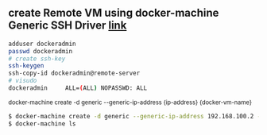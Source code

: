 ## create Remote VM using docker-machine Generic SSH Driver  [link][1]  
```bash
adduser dockeradmin  
passwd dockeradmin  
# create ssh-key  
ssh-keygen  
ssh-copy-id dockeradmin@remote-server
# visudo
dockeradmin     ALL=(ALL) NOPASSWD: ALL
```
<sub>docker-machine create -d generic --generic-ip-address {ip-address} {docker-vm-name}</sub> 
```bash
$ docker-machine create -d generic --generic-ip-address 192.168.100.2 --generic-ssh-key $HOME/.ssh/id_rsa --generic-ssh-user dockeradmin --generic-ssh-port 22 dev-db
$ docker-machine ls
```
[1]: http://www.thegeekstuff.com/2016/02/docker-machine-create-generic/

